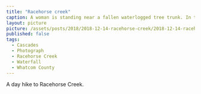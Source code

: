 ```yaml
---
title: "Racehorse creek"
caption: A woman is standing near a fallen waterlogged tree trunk. In the background is a rapid creek backed by pine trees. A waterfall is in the distance.
layout: picture
picture: /assets/posts/2018/2018-12-14-racehorse-creek/2018-12-14-racehorse-creek.jpg
published: false
tags:
  - Cascades
  - Photograph  
  - Racehorse Creek
  - Waterfall
  - Whatcom County
---
```

A day hike to Racehorse Creek.